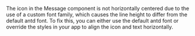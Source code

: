 The icon in the Message component is not horizontally centered due to the use of a custom font family, which causes the line height to differ from the default antd font. To fix this, you can either use the default antd font or override the styles in your app to align the icon and text horizontally.
